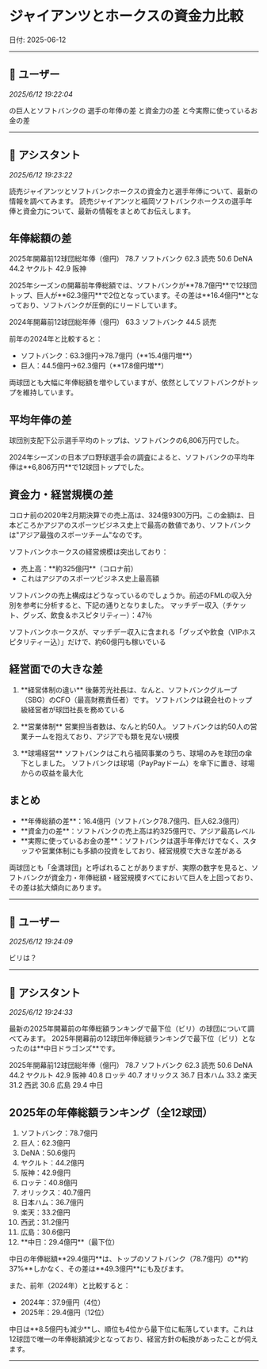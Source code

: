 # ジャイアンツとホークスの資金力比較

日付: 2025-06-12

---

## 👤 ユーザー
*2025/6/12 19:22:04*

の巨人とソフトバンクの 選手の年俸の差 と資金力の差 と今実際に使っているお金の差

---

## 🤖 アシスタント
*2025/6/12 19:23:22*

読売ジャイアンツとソフトバンクホークスの資金力と選手年俸について、最新の情報を調べてみます。
読売ジャイアンツと福岡ソフトバンクホークスの選手年俸と資金力について、最新の情報をまとめてお伝えします。

## 年俸総額の差

2025年開幕前12球団総年俸（億円）
78.7 ソフトバンク
62.3 読売
50.6 DeNA
44.2 ヤクルト
42.9 阪神

2025年シーズンの開幕前年俸総額では、ソフトバンクが\*\*78.7億円\*\*で12球団トップ、巨人が\*\*62.3億円\*\*で2位となっています。その差は\*\*16.4億円\*\*となっており、ソフトバンクが圧倒的にリードしています。

2024年開幕前12球団総年俸（億円）
63.3 ソフトバンク
44.5 読売

前年の2024年と比較すると：
- ソフトバンク：63.3億円→78.7億円（\*\*15.4億円増\*\*）
- 巨人：44.5億円→62.3億円（\*\*17.8億円増\*\*）

両球団とも大幅に年俸総額を増やしていますが、依然としてソフトバンクがトップを維持しています。

## 平均年俸の差

球団別支配下公示選手平均のトップは、ソフトバンクの6,806万円でした。

2024年シーズンの日本プロ野球選手会の調査によると、ソフトバンクの平均年俸は\*\*6,806万円\*\*で12球団トップでした。

## 資金力・経営規模の差

コロナ前の2020年2月期決算での売上高は、324億9300万円。この金額は、日本どころかアジアのスポーツビジネス史上で最高の数値であり、ソフトバンクは"アジア最強のスポーツチーム"なのです。

ソフトバンクホークスの経営規模は突出しており：
- 売上高：\*\*約325億円\*\*（コロナ前）
- これはアジアのスポーツビジネス史上最高額

ソフトバンクの売上構成はどうなっているのでしょうか。前述のFMLの収入分別を参考に分析すると、下記の通りとなりました。
マッチデー収入（チケット、グッズ、飲食＆ホスピタリティー）：47％

ソフトバンクホークスが、マッチデー収入に含まれる「グッズや飲食（VIPホスピタリティー込）」だけで、約60億円も稼いでいる

## 経営面での大きな差

1. \*\*経営体制の違い\*\*
   後藤芳光社長は、なんと、ソフトバンクグループ（SBG）のCFO（最高財務責任者）です。
   ソフトバンクは親会社のトップ級経営者が球団社長を務めている

2. \*\*営業体制\*\*
   営業担当者数は、なんと約50人。
   ソフトバンクは約50人の営業チームを抱えており、アジアでも類を見ない規模

3. \*\*球場経営\*\*
   ソフトバンクはこれら福岡事業のうち、球場のみを球団の傘下としました。
   ソフトバンクは球場（PayPayドーム）を傘下に置き、球場からの収益を最大化

## まとめ

- \*\*年俸総額の差\*\*：16.4億円（ソフトバンク78.7億円、巨人62.3億円）
- \*\*資金力の差\*\*：ソフトバンクの売上高は約325億円で、アジア最高レベル
- \*\*実際に使っているお金の差\*\*：ソフトバンクは選手年俸だけでなく、スタッフや営業体制にも多額の投資をしており、経営規模で大きな差がある

両球団とも「金満球団」と呼ばれることがありますが、実際の数字を見ると、ソフトバンクが資金力・年俸総額・経営規模すべてにおいて巨人を上回っており、その差は拡大傾向にあります。

---

## 👤 ユーザー
*2025/6/12 19:24:09*

ビリは？

---

## 🤖 アシスタント
*2025/6/12 19:24:33*

最新の2025年開幕前の年俸総額ランキングで最下位（ビリ）の球団について調べてみます。
2025年開幕前の12球団年俸総額ランキングで最下位（ビリ）となったのは\*\*中日ドラゴンズ\*\*です。

2025年開幕前12球団総年俸（億円）
78.7 ソフトバンク
62.3 読売
50.6 DeNA
44.2 ヤクルト
42.9 阪神
40.8 ロッテ
40.7 オリックス
36.7 日本ハム
33.2 楽天
31.2 西武
30.6 広島
29.4 中日

## 2025年の年俸総額ランキング（全12球団）

1. ソフトバンク：78.7億円
2. 巨人：62.3億円
3. DeNA：50.6億円
4. ヤクルト：44.2億円
5. 阪神：42.9億円
6. ロッテ：40.8億円
7. オリックス：40.7億円
8. 日本ハム：36.7億円
9. 楽天：33.2億円
10. 西武：31.2億円
11. 広島：30.6億円
12. \*\*中日：29.4億円\*\*（最下位）

中日の年俸総額\*\*29.4億円\*\*は、トップのソフトバンク（78.7億円）の\*\*約37%\*\*しかなく、その差は\*\*49.3億円\*\*にも及びます。

また、前年（2024年）と比較すると：
- 2024年：37.9億円（4位）
- 2025年：29.4億円（12位）

中日は\*\*8.5億円も減少\*\*し、順位も4位から最下位に転落しています。これは12球団で唯一の年俸総額減少となっており、経営方針の転換があったことが伺えます。

---
